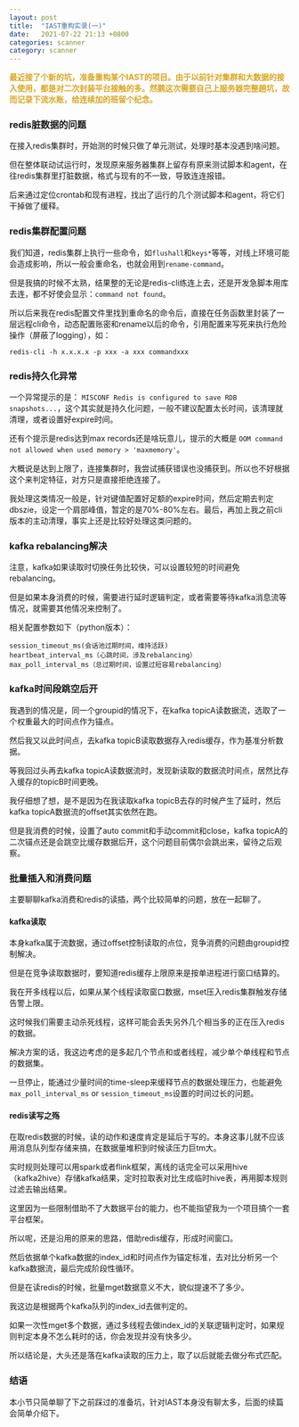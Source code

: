 ```yaml
---
layout: post
title:  "IAST重构实录(一)"
date:   2021-07-22 21:13 +0800
categories: scanner
category: scanner
---
```


<p>
	<span style="color:#DAA520;"><strong>最近接了个新的坑，准备重构某个IAST的项目。由于以前针对集群和大数据的接入使用，都是对二次封装平台接触的多。然鹅这次需要自己上服务器完整趟坑，故而记录下流水账，给连续加的班留个纪念。
    </strong></span>
</p>

### redis脏数据的问题

在接入redis集群时，开始测的时候只做了单元测试，处理时基本没遇到啥问题。

但在整体联动试运行时，发现原来服务器集群上留存有原来测试脚本和agent，在往redis集群里打脏数据，格式与现有的不一致，导致连连报错。

后来通过定位crontab和现有进程，找出了运行的几个测试脚本和agent，将它们干掉做了缓释。

### redis集群配置问题

我们知道，redis集群上执行一些命令，如`flushall`和`keys*`等等，对线上环境可能会造成影响，所以一般会重命名，也就会用到`rename-command`。

但是我搞的时候不太熟，结果整的无论是redis-cli练连上去，还是开发急脚本用库去连，都不好使会显示：`command not found`。

所以后来我在redis配置文件里找到重命名的命令后，直接在任务函数里封装了一层远程cli命令，动态配置账密和rename以后的命令，引用配置来写死来执行危险操作（屏蔽了logging），如：

```
redis-cli -h x.x.x.x -p xxx -a xxx commandxxx
```

### redis持久化异常

一个异常提示的是：
`MISCONF Redis is configured to save RDB snapshots...`，这个其实就是持久化问题，一般不建议配置太长时间，该清理就清理，或者设置好expire时间。

还有个提示是redis达到max records还是啥玩意儿，提示的大概是  `OOM command not allowed when used memory > 'maxmemory'`。

大概说是达到上限了，连接集群时，我尝试捕获错误也没捕获到。所以也不好根据这个来判定特征，对方只是直接拒绝连接了。

我处理这类情况一般是，针对键值配置好足额的expire时间，然后定期去判定dbszie，设定一个肩部峰值，暂定的是70%-80%左右。最后，再加上我之前cli版本的主动清理，事实上还是比较好处理这类问题的。

### kafka rebalancing解决

注意，kafka如果读取时切换任务比较快，可以设置较短的时间避免rebalancing。

但是如果本身消费的时候，需要进行延时逻辑判定，或者需要等待kafka消息流等情况，就需要其他情况来控制了。

相关配置参数如下（python版本）：

```
session_timeout_ms(会话池过期时间，维持活跃)
heartbeat_interval_ms（心跳时间，涉及rebalancing）
max_poll_interval_ms（总过期时间，设置过短容易rebalancing）
```

### kafka时间段跳空后开

我遇到的情况是，同一个groupid的情况下，在kafka topicA读数据流，选取了一个权重最大的时间点作为锚点。

然后我又以此时间点，去kafka topicB读取数据存入redis缓存，作为基准分析数据。

等我回过头再去kafka topicA读数据流时，发现新读取的数据流时间点，居然比存入缓存的topicB时间更晚。

我仔细想了想，是不是因为在我读取kafka topicB去存的时候产生了延时，然后kafka topicA数据流的offset其实依然在跑。

但是我消费的时候，设置了auto commit和手动commit和close，kafka topicA的二次锚点还是会跳空比缓存数据后开，这个问题目前偶尔会跳出来，留待之后观察。


### 批量插入和消费问题

主要聊聊kafka消费和redis的读插，两个比较简单的问题，放在一起聊了。

#### kafka读取

本身kafka属于流数据，通过offset控制读取的点位，竞争消费的问题由groupid控制解决。

但是在竞争读取数据时，要知道redis缓存上限原来是按单进程进行窗口结算的。

我在开多线程以后，如果从某个线程读取窗口数据，mset压入redis集群触发存储告警上限。

这时候我们需要主动杀死线程，这样可能会丢失另外几个相当多的正在压入redis的数据。

解决方案的话，我这边考虑的是多起几个节点和或者线程，减少单个单线程和节点的数据集。

一旦停止，能通过少量时间的time-sleep来缓释节点的数据处理压力，也能避免`max_poll_interval_ms` or `session_timeout_ms`设置的时间过长的问题。

#### redis读写之殇

在取redis数据的时候，读的动作和速度肯定是延后于写的。本身这事儿就不应该用消息队列型存储来搞，在数据量堆积到时候读压力巨tm大。

实时规则处理可以用spark或者flink框架，离线的话完全可以采用hive（kafka2hive）存储kafka结果，定时拉取表对比生成临时hive表，再用脚本规则过滤去输出结果。

这里因为一些限制借助不了大数据平台的能力，也不能指望我为一个项目搞个一套平台框架。

所以呢，还是沿用的原来的思路，借助redis缓存，形成时间窗口。

然后依据单个kafka数据的index_id和时间点作为锚定标准，去对比分析另一个kafka数据流，最后完成阶段性循环。

但是在读redis的时候，批量mget数据意义不大，貌似提速不了多少。

我这边是根据两个kafka队列的index_id去做判定的。

如果一次性mget多个数据，通过多线程去做index_id的关联逻辑判定时，如果规则判定本身不怎么耗时的话，你会发现并没有快多少。

所以结论是，大头还是落在kafka读取的压力上，取了以后就能去做分布式匹配。

### 结语

本小节只简单聊了下之前踩过的准备坑，针对IAST本身没有聊太多，后面的续篇会简单介绍下。
